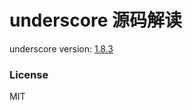 
# underscore 源码解读

underscore version: [1.8.3](https://github.com/jashkenas/underscore/tree/1.8.3)


### License
MIT